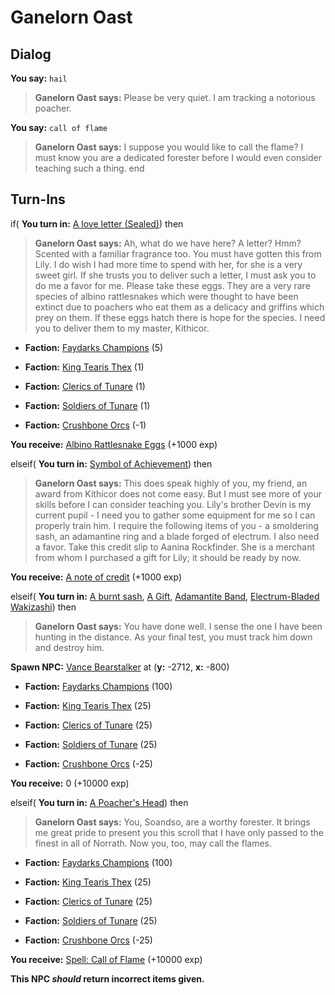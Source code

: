 # Ganelorn Oast
## Dialog

**You say:** `hail`



>**Ganelorn Oast says:** Please be very quiet. I am tracking a notorious poacher.

**You say:** `call of flame`



>**Ganelorn Oast says:** I suppose you would like to call the flame? I must know you are a dedicated forester before I would even consider teaching such a thing.
end

## Turn-Ins




if( **You turn in:** [A love letter (Sealed)](/item/20876)) then


>**Ganelorn Oast says:** Ah, what do we have here? A letter? Hmm? Scented with a familiar fragrance too. You must have gotten this from Lily. I do wish I had more time to spend with her, for she is a very sweet girl. If she trusts you to deliver such a letter, I must ask you to do me a favor for me. Please take these eggs. They are a very rare species of albino rattlesnakes which were thought to have been extinct due to poachers who eat them as a delicacy and griffins which prey on them. If these eggs hatch there is hope for the species. I need you to deliver them to my master, Kithicor.


* __Faction:__ [Faydarks Champions](/faction/246) (5)


* __Faction:__ [King Tearis Thex](/faction/279) (1)


* __Faction:__ [Clerics of Tunare](/faction/226) (1)


* __Faction:__ [Soldiers of Tunare](/faction/310) (1)


* __Faction:__ [Crushbone Orcs](/faction/234) (-1)


 **You receive:**  [Albino Rattlesnake Eggs](/item/20877) (+1000 exp)

elseif( **You turn in:** [Symbol of Achievement](/item/20878)) then


>**Ganelorn Oast says:** This does speak highly of you, my friend, an award from Kithicor does not come easy. But I must see more of your skills before I can consider teaching you. Lily's brother Devin is my current pupil - I need you to gather some equipment for me so I can properly train him. I require the following items of you - a smoldering sash, an adamantine ring and a blade forged of electrum. I also need a favor. Take this credit slip to Aanina Rockfinder. She is a merchant from whom I purchased a gift for Lily; it should be ready by now.


 **You receive:**  [A note of credit](/item/20879) (+1000 exp)

elseif( **You turn in:** [A burnt sash](/item/20881), [A Gift](/item/20880), [Adamantite Band](/item/10151), [Electrum-Bladed Wakizashi](/item/5408)) then


>**Ganelorn Oast says:** You have done well. I sense the one I have been hunting in the distance. As your final test, you must track him down and destroy him.


**Spawn NPC:**  [Vance Bearstalker](/npc/15183) at (**y:** -2712, **x:** -800)


* __Faction:__ [Faydarks Champions](/faction/246) (100)


* __Faction:__ [King Tearis Thex](/faction/279) (25)


* __Faction:__ [Clerics of Tunare](/faction/226) (25)


* __Faction:__ [Soldiers of Tunare](/faction/310) (25)


* __Faction:__ [Crushbone Orcs](/faction/234) (-25)


 **You receive:** 0 (+10000 exp)

elseif( **You turn in:** [A Poacher's Head](/item/20882)) then


>**Ganelorn Oast says:** You, Soandso, are a worthy forester. It brings me great pride to present you this scroll that I have only passed to the finest in all of Norrath. Now you, too, may call the flames.


* __Faction:__ [Faydarks Champions](/faction/246) (100)


* __Faction:__ [King Tearis Thex](/faction/279) (25)


* __Faction:__ [Clerics of Tunare](/faction/226) (25)


* __Faction:__ [Soldiers of Tunare](/faction/310) (25)


* __Faction:__ [Crushbone Orcs](/faction/234) (-25)


 **You receive:**  [Spell: Call of Flame](/item/15691) (+10000 exp)

**This NPC *should* return incorrect items given.**
